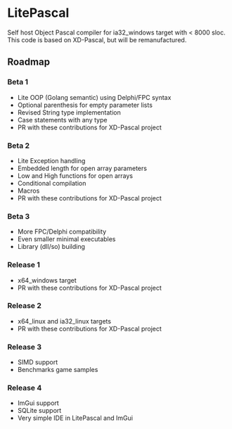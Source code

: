 # LitePascal
Self host Object Pascal compiler for ia32_windows target with &lt; 8000 sloc.  
This code is based on XD-Pascal, but will be remanufactured.  

## Roadmap  
### Beta 1  
- Lite OOP (Golang semantic) using Delphi/FPC syntax
- Optional parenthesis for empty parameter lists
- Revised String type implementation
- Case statements with any type
- PR with these contributions for XD-Pascal project
### Beta 2
- Lite Exception handling
- Embedded length for open array parameters
- Low and High functions for open arrays
- Conditional compilation
- Macros
- PR with these contributions for XD-Pascal project
### Beta 3
- More FPC/Delphi compatibility
- Even smaller minimal executables 
- Library (dll/so) building
### Release 1
- x64_windows target
- PR with these contributions for XD-Pascal project
### Release 2
- x64_linux and ia32_linux targets
- PR with these contributions for XD-Pascal project
### Release 3
- SIMD support
- Benchmarks game samples
### Release 4
- ImGui support
- SQLite support
- Very simple IDE in LitePascal and ImGui
